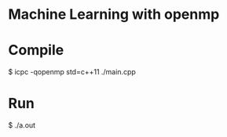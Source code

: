 # Machine Learning with openmp

# Compile
$ icpc -qopenmp std=c++11 ./main.cpp

# Run
$ ./a.out <Number of thread> <Output file name>
